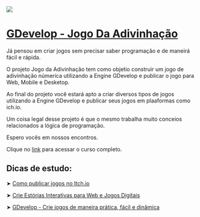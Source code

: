 ![](https://github.com/dfilitto/EstoriasInterativasGDevelop/blob/main/GDevelop%20-%20Construindo%20uma%20est%C3%B3ria%20interativa.jpg?raw=true)
# [GDevelop - Jogo Da Adivinhação](https://www.youtube.com/playlist?list=PLfvOpw8k80Wpfd9OfQdd-yQE0fHen4acn)

Já pensou em criar jogos sem precisar saber programação e de maneirá fácil e rápida.

O projeto Jogo da Adivinhação tem como objetio construir um jogo de adivinhação númerica utilizando a Engine GDevelop e publicar o jogo para Web, Mobile e Desketop.

Ao final do projeto você estará apto a criar diversos tipos de jogos utilizando a Engine GDevelop e publicar seus jogos em plaaformas como ich.io. 

Um coisa legal desse projeto é que o mesmo trabalha muito conceios relacionados a lógica de programação. 

Espero vocês em nossos encontros.

Clique no [link](https://www.youtube.com/playlist?list=PLfvOpw8k80Wpfd9OfQdd-yQE0fHen4acn) para acessar o curso completo.

## Dicas de estudo:

➤ [Como publicar jogos no Itch.io](https://www.youtube.com/playlist?list=PLfvOpw8k80WotNMAdJ4oMPe39t0FgaBu0)  

➤ [Crie Estórias Interativas para Web e Jogos Digitais](https://www.udemy.com/course/estorias-interativas/?referralCode=462DEE35F606F15E0297)

➤ [GDevelop - Crie jogos de maneira prática, fácil e dinâmica](https://www.udemy.com/course/gdevelop-crie-jogos-de-maneira-pratica-facil-e-dinamica/?referralCode=06270DF0222C4A03A4F5)  
